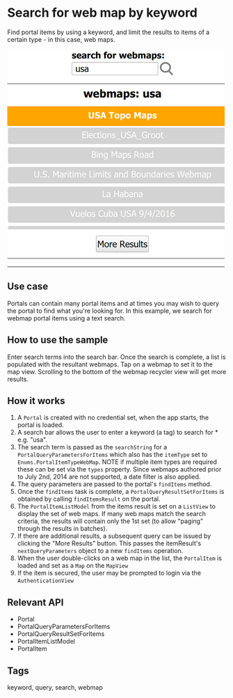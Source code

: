 # Search for web map by keyword

Find portal items by using a keyword, and limit the results to items of a certain type - in this case, web maps.

![](screenshot.png)

## Use case

Portals can contain many portal items and at times you may wish to query the portal to find what you're looking for. In this example, we search for webmap portal items using a text search.

## How to use the sample

Enter search terms into the search bar. Once the search is complete, a list is populated with the resultant webmaps. Tap on a webmap to set it to the map view. Scrolling to the bottom of the webmap recycler view will get more results.

## How it works

1. A `Portal` is created with no credential set, when the app starts, the portal is loaded.
2. A search bar allows the user to enter a keyword (a tag) to search for * e.g. "usa".
3. The search term is passed as the `searchString` for a `PortalQueryParametersForItems` which also has the `itemType` set to `Enums.PortalItemTypeWebMap`. NOTE if multiple item types are required these can be set via the `types` property. Since webmaps authored prior to July 2nd, 2014 are not supported, a date filter is also applied.
4. The query parameters are passed to the portal's `findItems` method.
5. Once the `findItems` task is complete, a `PortalQueryResultSetForItems` is obtained by calling `findItemsResult` on the portal.
6. The `PortalItemListModel` from the items result is set on a `ListView` to display the set of web maps. If many web maps match the search criteria, the results will contain only the 1st set (to allow "paging" through the results in batches).
7. If there are additional results, a subsequent query can be issued by clicking the "More Results" button. This passes the itemResult's `nextQueryParameters` object to a new `findItems` operation.
8. When the user double-clicks on a web map in the list, the `PortalItem` is loaded and set as a `Map` on the `MapView`
9. If the item is secured, the user may be prompted to login via the `AuthenticationView`

## Relevant API

* Portal
* PortalQueryParametersForItems
* PortalQueryResultSetForItems
* PortalItemListModel
* PortalItem

## Tags

keyword, query, search, webmap
